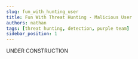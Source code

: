 ```yaml
---
slug: fun_with_hunting_user
title: Fun With Threat Hunting - Malicious User
authors: nathan
tags: [threat hunting, detection, purple team]
sidebar_position: 1
---
```


UNDER CONSTRUCTION